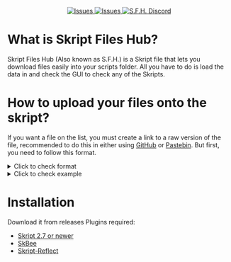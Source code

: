 </p>
<p align="center">
    <a href="https://github.com/KingDooms01/Skript_Files_Hub/issues">
      <img alt="Issues" src="https://img.shields.io/github/issues/KingDooms01/Skript_Files_Hub?color=0088ff" />
    </a>
    <a href="https://github.com/KingDooms01/Skript_Files_Hub/releases">
      <img alt="Issues" src="https://img.shields.io/github/v/release/KingDooms01/Skript_Files_Hub?style=flat" />
    </a>
    <a href="https://discord.gg/cBCbZjhVJU">
        <img src="https://img.shields.io/discord/1150768660328226836?logo=discord"
            alt="S.F.H. Discord"></a>


# What is Skript Files Hub?
Skript Files Hub (Also known as S.F.H.) is a Skript file that lets you download files easily into your scripts folder.
All you have to do is load the data in and check the GUI to check any of the Skripts.
# How to upload your files onto the skript?
If you want a file on the list, you must create a link to a raw version of the file, recommended to do this in either using [GitHub](https://github.com/) or [Pastebin](https://pastebin.com/). But first, you need to follow this format.
<details>
<summary>Click to check format</summary>

```
@ Info
	Name: [name of file here]
	Owner: [your name here]
	Description:
	- You can put as many
	- lines in here
	- up to 10
	Version: [server version]
	Dependencies: # NOT REQUIRED, YOU CAN REMOVE THIS PART
	- Skript-reflect
	- SkBee
	# You don't have to set dependencies, this is just incase your
	# file requires any other plugin.
	Item: [item you want displayed ingame here]

@ Code
<your code here>
```

</details>

<details>
<summary>Click to check example</summary>

```
@ Info
	Name: Example
	Owner: KingDooms
	Description:
	- This is a test file
	- used in the SFH discord
	- for people to take use of.
	Version: 1.19.4
	Item: Nametag

@ Code
command /insertingthismightwork:
	permission: *
	trigger:
		send "worked" to player
```

</details>

# Installation
Download it from releases
Plugins required:
- [Skript 2.7 or newer](https://github.com/SkriptLang/Skript)
- [SkBee](https://github.com/ShaneBeee/SkBee)
- [Skript-Reflect](https://github.com/TPGamesNL/skript-reflect)


